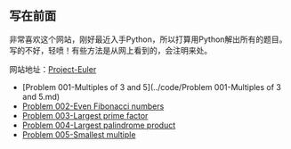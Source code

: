 ## 写在前面
非常喜欢这个网站，刚好最近入手Python，所以打算用Python解出所有的题目。写的不好，轻喷！有些方法是从网上看到的，会注明来处。

网站地址：[Project-Euler](https://projecteuler.net/)

* [Problem 001-Multiples of 3 and 5](../code/Problem 001-Multiples of 3 and 5.md)
* [Problem 002-Even Fibonacci numbers](https://github.com/Muxi-Li/Project-Euler/blob/master/markdownFiles/Problem%20002-Even%20Fibonacci%20numbers.md)
* [Problem 003-Largest prime factor](https://github.com/Muxi-Li/Project-Euler/blob/master/markdownFiles/Problem%20003-Largest%20prime%20factor.md)
* [Problem 004-Largest palindrome product](https://github.com/Muxi-Li/Project-Euler/blob/master/markdownFiles/Problem%20004-Largest%20palindrome%20product.md)
* [Problem 005-Smallest multiple](https://github.com/Muxi-Li/Project-Euler/blob/master/markdownFiles/Problem%20005-Smallest%20multiple.md)
